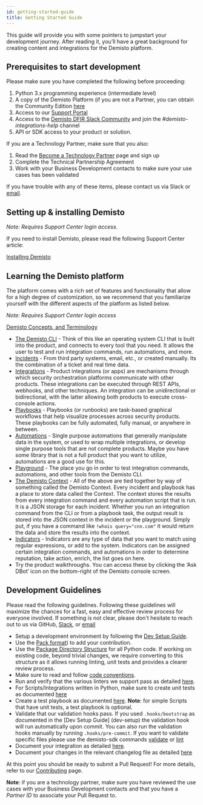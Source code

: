```yaml
---
id: getting-started-guide
title: Getting Started Guide
---
```


This guide will provide you with some pointers to jumpstart your development journey. After reading it, you’ll have a great background for creating content and integrations for the Demisto platform.

## Prerequisites to start development

Please make sure you have completed the following before proceeding:

1. Python 3.x programming experience (intermediate level)
2. A copy of the Demisto Platform (if you are not a Partner, you can obtain the Community Edition [here](https://start.paloaltonetworks.com/sign-up-for-demisto-free-edition)
3. Access to our [Support Portal]("https://support.demisto.com/")
4. Access to the [Demisto DFIR Slack Community]("https://start.paloaltonetworks.com/join-our-slack-community") and join the *#demisto-integrations-help* channel
5. API or SDK access to your product or solution.  

If you are a Technology Partner, make sure that you also:

1. Read the [Become a Technology Partner](become-a-tech-partner) page and sign up
2. Complete the Technical Partnership Agreement
3. Work with your Business Development contacts to make sure your use cases has been validated

If you have trouble with any of these items, please contact us via Slack or [email](mailto:info@demisto.com).

## Setting up & installing Demisto

*Note: Requires Support Center login access.*

If you need to install Demisto, please read the following Support Center article:

<a href="https://support.demisto.com/hc/en-us/sections/360001323614-Installing-Demisto" target="_blank">Installing Demisto</a>

## Learning the Demisto platform

The platform comes with a rich set of features and functionality that allow for a high degree of customization, so we recommend that you familiarize yourself with the different aspects of the platform as listed below.

*Note: Requires Support Center login access*

[Demisto Concepts, and Terminology](https://support.demisto.com/hc/en-us/articles/360005126713-Demisto-Components-Concepts-and-Terminology)

* [The Demisto CLI](https://support.demisto.com/hc/en-us/articles/115002333194-The-CLI-Command-Line-) - Think of this like an operating system CLI that is built into the product, and connects to every tool that you need. It allows the user to test and run integration commands, run automations, and more. 
* [Incidents](https://support.demisto.com/hc/en-us/articles/360005126713-Demisto-Components-Concepts-and-Terminology#h_571910869151527515268695) - From third party systems, email, etc., or created manually. Its the combination of a ticket and real time data. 
* [Integrations](https://support.demisto.com/hc/en-us/articles/360005126713-Demisto-Components-Concepts-and-Terminology#h_401233651221527515275882) - Product integrations (or apps) are mechanisms through which security orchestration platforms communicate with other products. These integrations can be executed through REST APIs, webhooks, and other techniques. An integration can be unidirectional or bidirectional, with the latter allowing both products to execute cross-console actions.
* [Playbooks](https://support.demisto.com/hc/en-us/articles/360005126713-Demisto-Components-Concepts-and-Terminology#h_17615621281527515282557) -  Playbooks (or runbooks) are task-based graphical workflows that help visualize processes across security products. These playbooks can be fully automated, fully manual, or anywhere in between.
* [Automations](https://support.demisto.com/hc/en-us/articles/360005126713-Demisto-Components-Concepts-and-Terminology#h_471741284321527515376864) - Single purpose automations that generally manipulate data in the system, or used to wrap multiple integrations, or develop single purpose tools that are not complete products. Maybe you have some library that is not a full product that you want to utilize, automations are a good use for this. 
* [Playground](https://support.demisto.com/hc/en-us/articles/360005126713-Demisto-Components-Concepts-and-Terminology#h_638814023411527515421050) - The place you go in order to test integration commands, automations, and other tools from the Demisto CLI. 
* [The Demisto Context](https://support.demisto.com/hc/en-us/articles/115006268708-Demisto-Incident-Context) - All of the above are tied together by way of something called the Demisto Context. Every incident and playbook has a place to store data called the Context. The context stores the results from every integration command and every automation script that is run. It is a JSON storage for each incident. Whether you run an integration command from the CLI or from a playbook task, the output result is stored into the JSON context in the incident or the playground. Simply put, if you have a command like ``` !whois query="cnn.com" ``` it would return the data and store the results into the context.  
* [Indicators](https://support.demisto.com/hc/en-us/articles/360005126713-Demisto-Components-Concepts-and-Terminology#h_812388463361527515415520) - Indicators are any type of data that you want to match using regular expressions, or add to the system. Indicators can be assigned certain integration commands, and automations in order to determine reputation, take action, enrich, the list goes on here. 
* Try the product walkthroughs. You can access these by clicking the ‘Ask DBot’ icon on the bottom-right of the Demisto console screen.

## Development Guidelines

Please read the following guidelines. Following these guidelines will maximize the chances for a fast, easy and effective review process for everyone involved. If something is not clear, please don't hesitate to reach out to us via GitHub, [Slack](http://go.demisto.com/join-our-slack-community), or [email](mailto:info@demisto.com)

* Setup a development environment by following the [Dev Setup Guide](dev-setup).
* Use the [Pack format](#####################################)) to add your contribution. 
* Use the [Package Directory Structure](package-dir) for all Python code. If working on existing code, beyond trivial changes, we require converting to this structure as it allows running linting, unit tests and provides a clearer review process.
* Make sure to read and follow [code conventions](code-conventions).
* Run and verify that the various linters we support pass as detailed [here](linting).
* For Scripts/Integrations written in Python, make sure to create unit tests as documented [here](unit-testing)
* Create a test playbook as documented [here](testing). **Note**: for simple Scripts that have unit tests, a test playbook is optional.
* Validate that our validation hooks pass. If you used `.hooks/bootstrap` as documented in the [Dev Setup Guide]
(dev-setup) the validation hook will run automatically upon commit. You can also run the validation hooks manually by
 running `.hooks/pre-commit`. If you want to validate specific files please use the demisto-sdk commands [validate](https://github.com/demisto/demisto-sdk/blob/master/docs/validate_command.md)
  or [lint](https://github.com/demisto/demisto-sdk/blob/master/docs/lint_command.md) 
* Document your integration as detailed [here](integration-docs).
* Document your changes in the relevant changelog file as detailed [here](changelog)

At this point you should be ready to submit a Pull Request! For more details, refer to our [Contributing](https://github.com/demisto/content/blob/master/CONTRIBUTING.md) page.

**Note**: if you are a technology partner, make sure you have reviewed the use cases with your Business Development contacts and that you have a *Partner ID* to associate your Pull Request to.